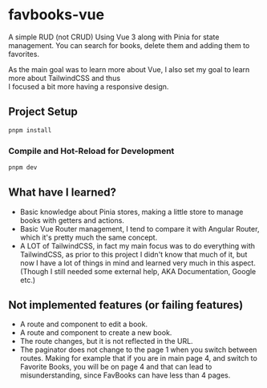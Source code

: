 # favbooks-vue

A simple RUD (not CRUD) Using Vue 3 along with Pinia for state management.
You can search for books, delete them and adding them to favorites.

As the main goal was to learn more about Vue, I also set my goal to learn more about TailwindCSS and thus  
I focused a bit more having a responsive design.

## Project Setup

```sh
pnpm install
```

### Compile and Hot-Reload for Development

```sh
pnpm dev
```

## What have I learned?

- Basic knowledge about Pinia stores, making a little store to manage books with getters and actions.
- Basic Vue Router management, I tend to compare it with Angular Router, which it's pretty much the same concept.
- A LOT of TailwindCSS, in fact my main focus was to do everything with TailwindCSS, as prior to this project I didn't know that much of it, but now I have a lot of things in mind and learned very much in this aspect. (Though I still needed some external help, AKA Documentation, Google etc.)

## Not implemented features (or failing features)

- A route and component to edit a book.
- A route and component to create a new book.
- The route changes, but it is not reflected in the URL.
- The paginator does not change to the page 1 when you switch between routes. Making for example that if you are in main page 4, and switch to Favorite Books, you will be on page 4 and that can lead to misunderstanding, since FavBooks can have less than 4 pages.
